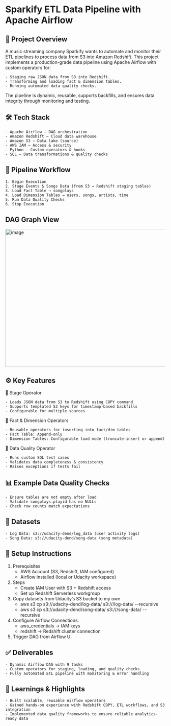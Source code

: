 # Sparkify ETL Data Pipeline with Apache Airflow

## 📌 Project Overview

A music streaming company Sparkify wants to automate and monitor their ETL pipelines to process data from S3 into Amazon Redshift.
This project implements a production-grade data pipeline using Apache Airflow with custom operators for:

    - Staging raw JSON data from S3 into Redshift.
    - Transforming and loading fact & dimension tables.
    - Running automated data quality checks.

The pipeline is dynamic, reusable, supports backfills, and ensures data integrity through monitoring and testing.

## 🛠️ Tech Stack

    - Apache Airflow – DAG orchestration
    - Amazon Redshift – Cloud data warehouse
    - Amazon S3 – Data lake (source)
    - AWS IAM – Access & security
    - Python – Custom operators & hooks
    - SQL – Data transformations & quality checks

## 🚀 Pipeline Workflow

    1. Begin Execution
    2. Stage Events & Songs Data (from S3 → Redshift staging tables)
    3. Load Fact Table → songplays
    4. Load Dimension Tables → users, songs, artists, time
    5. Run Data Quality Checks
    6. Stop Execution

## DAG Graph View
<img width="1180" height="432" alt="image" src="https://github.com/user-attachments/assets/bf6e65f3-e957-416f-ab90-0f48772367a2" />

## ⚙️ Key Features
🔹 Stage Operator

    - Loads JSON data from S3 to Redshift using COPY command
    - Supports templated S3 keys for timestamp-based backfills
    - Configurable for multiple sources

🔹 Fact & Dimension Operators

    - Reusable operators for inserting into fact/dim tables
    - Fact Table: Append-only
    - Dimension Tables: Configurable load mode (truncate-insert or append)

🔹 Data Quality Operator

    - Runs custom SQL test cases
    - Validates data completeness & consistency
    - Raises exceptions if tests fail

## 📊 Example Data Quality Checks

    - Ensure tables are not empty after load
    - Validate songplays.playid has no NULLs
    - Check row counts match expectations

## 📑 Datasets

    - Log Data: s3://udacity-dend/log_data (user activity logs)
    - Song Data: s3://udacity-dend/song-data (song metadata)

## 🔧 Setup Instructions

1. Prerequisites
    - AWS Account (S3, Redshift, IAM configured)
    - Airflow installed (local or Udacity workspace)
2. Steps
    - Create IAM User with S3 + Redshift access
    - Set up Redshift Serverless workgroup
3. Copy datasets from Udacity’s S3 bucket to my own
    - aws s3 cp s3://udacity-dend/log-data/ s3://<your-bucket>/log-data/ --recursive
    - aws s3 cp s3://udacity-dend/song-data/ s3://<your-bucket>/song-data/ --recursive
4. Configure Airflow Connections:
    - aws_credentials → IAM keys
    - redshift → Redshift cluster connection
5. Trigger DAG from Airflow UI

## ✅ Deliverables

    - Dynamic Airflow DAG with 9 tasks
    - Custom operators for staging, loading, and quality checks
    - Fully automated ETL pipeline with monitoring & error handling

## 📌 Learnings & Highlights

    - Built scalable, reusable Airflow operators
    - Gained hands-on experience with Redshift COPY, ETL workflows, and S3 integration
    - Implemented data quality frameworks to ensure reliable analytics-ready data

